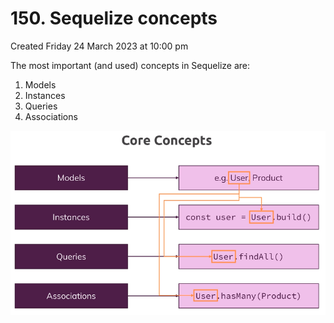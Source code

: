 # 150. Sequelize concepts
Created Friday 24 March 2023 at 10:00 pm

The most important (and used) concepts in Sequelize are:
1. Models
2. Instances
3. Queries
4. Associations

![](/assets/150_Sequelize_concepts-image-1.png)
